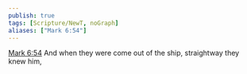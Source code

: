 ```yaml
---
publish: true
tags: [Scripture/NewT, noGraph]
aliases: ["Mark 6:54"]
---
```

[Mark 6:54](https://churchofjesuschrist.org/study/scriptures/nt/mark/6?lang=eng&id=p54#p54) And when they were come out of the ship, straightway they knew him,
